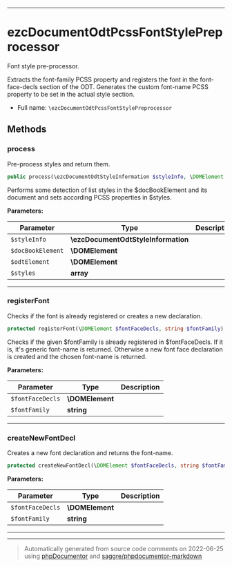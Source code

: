 ***

# ezcDocumentOdtPcssFontStylePreprocessor

Font style pre-processor.

Extracts the font-family PCSS property and registers the font in the
font-face-decls section of the ODT. Generates the custom font-name PCSS
property to be set in the actual style section.

* Full name: `\ezcDocumentOdtPcssFontStylePreprocessor`




## Methods


### process

Pre-process styles and return them.

```php
public process(\ezcDocumentOdtStyleInformation $styleInfo, \DOMElement $docBookElement, \DOMElement $odtElement, array $styles): array
```

Performs some detection of list styles in the $docBookElement and its
document and sets according PCSS properties in $styles.






**Parameters:**

| Parameter | Type | Description |
|-----------|------|-------------|
| `$styleInfo` | **\ezcDocumentOdtStyleInformation** |  |
| `$docBookElement` | **\DOMElement** |  |
| `$odtElement` | **\DOMElement** |  |
| `$styles` | **array** |  |




***

### registerFont

Checks if the font is already registered or creates a new declaration.

```php
protected registerFont(\DOMElement $fontFaceDecls, string $fontFamily): string
```

Checks if the given $fontFamily is already registered in $fontFaceDecls.
If it is, it's generic font-name is returned. Otherwise a new font face
declaration is created and the chosen font-name is returned.






**Parameters:**

| Parameter | Type | Description |
|-----------|------|-------------|
| `$fontFaceDecls` | **\DOMElement** |  |
| `$fontFamily` | **string** |  |




***

### createNewFontDecl

Creates a new font declaration and returns the font-name.

```php
protected createNewFontDecl(\DOMElement $fontFaceDecls, string $fontFamily): string
```








**Parameters:**

| Parameter | Type | Description |
|-----------|------|-------------|
| `$fontFaceDecls` | **\DOMElement** |  |
| `$fontFamily` | **string** |  |




***


***
> Automatically generated from source code comments on 2022-06-25 using [phpDocumentor](http://www.phpdoc.org/) and [saggre/phpdocumentor-markdown](https://github.com/Saggre/phpDocumentor-markdown)
